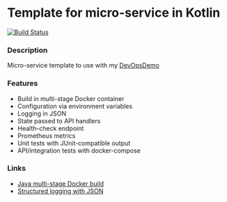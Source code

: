 # Template for micro-service in Kotlin #
[![Build Status](https://dev.azure.com/butzist/DevOpsDemo/_apis/build/status/DevOpsDemoTF.DevOpsDemo-template-Kotlin?branchName=master)](https://dev.azure.com/butzist/DevOpsDemo/_build/latest?definitionId=5&branchName=master)

### Description ###
Micro-service template to use with my [DevOpsDemo](https://github.com/DevOpsDemoTF/DevOpsDemo)

### Features ###
* Build in multi-stage Docker container
* Configuration via environment variables
* Logging in JSON
* State passed to API handlers
* Health-check endpoint
* Prometheus metrics
* Unit tests with JUnit-compatible output
* API/integration tests with docker-compose

### Links ###
* [Java multi-stage Docker build](http://paulbakker.io/java/docker-gradle-multistage/)
* [Structured logging with JSON](https://stackoverflow.com/questions/54934658/how-to-write-slf4j-over-logback-logs-as-json)